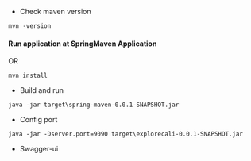 * Check maven version
```
mvn -version
```
#### Run application at SpringMaven Application 

OR
```
mvn install
```

- Build and run
```
java -jar target\spring-maven-0.0.1-SNAPSHOT.jar
```

- Config port

```
java -jar -Dserver.port=9090 target\explorecali-0.0.1-SNAPSHOT.jar
```

- Swagger-ui
```
```